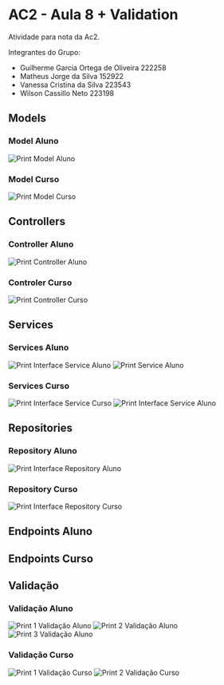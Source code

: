 # AC2 - Aula 8 + Validation
Atividade para nota da Ac2.

Integrantes do Grupo:
- Guilherme Garcia Ortega de Oliveira 222258
- Matheus Jorge da Silva 152922
- Vanessa Cristina da Silva 223543
- Wilson Cassillo Neto 223198

## Models

### Model Aluno
![Print Model Aluno](img/classeAluno.png)

### Model Curso
![Print Model Curso](img/classeCurso.png)

## Controllers

### Controller Aluno
![Print Controller Aluno](img/controllerAluno.png)

### Controler Curso
![Print Controller Curso](img/controllerCurso.png)

## Services

### Services Aluno
![Print Interface Service Aluno](img/serviceAluno1.png)
![Print Service Aluno](img/serviceAluno2.png)

### Services Curso
![Print Interface Service Curso](img/serviceCurso1.png)
![Print Interface Service Aluno](img/serviceCurso2.png)

## Repositories

### Repository Aluno
![Print Interface Repository Aluno](img/repositoryAluno.png)

### Repository Curso
![Print Interface Repository Curso](img/repositoryCurso.png)


## Endpoints Aluno

## Endpoints Curso

## Validação

### Validação Aluno
![Print 1 Validação Aluno](img/validacaoAluno1.png)
![Print 2 Validação Aluno](img/validacaoAluno2.png)
![Print 3 Validação Aluno](img/validacaoAluno3.png)

### Validação Curso
![Print 1 Validação Curso](img/validacaoCurso1.png)
![Print 2 Validação Curso](img/validacaoCurso2.png)